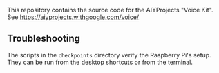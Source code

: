 This repository contains the source code for the AIYProjects "Voice Kit". See
https://aiyprojects.withgoogle.com/voice/

## Troubleshooting

The scripts in the `checkpoints` directory verify the Raspberry Pi's setup.
They can be run from the desktop shortcuts or from the terminal.
